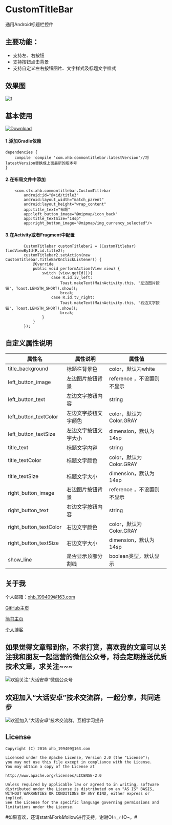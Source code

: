 # CustomTitleBar
通用Android标题栏控件


## 主要功能：
- 支持左、右按钮
- 支持按钮点击背景
- 支持自定义左右按钮图片、文字样式及标题文字样式


## 效果图

![1](https://github.com/xiaohaibin/CustomTitileBar/blob/master/screenshot/gif.gif)

## 基本使用

 [ ![Download](https://api.bintray.com/packages/jxnk25/maven/CommonTitleBar/images/download.svg) ](https://bintray.com/jxnk25/maven/CommonTitleBar/_latestVersion)

#### 1.添加Gradle依赖

```
dependencies {
    compile 'compile 'com.xhb:commontitlebar:latestVersion'//将latestVersion替换成上面最新的版本号
}
```

#### 2.在布局文件中添加

```
    <com.stx.xhb.commontitlebar.CustomTitlebar
        android:id="@+id/title3"
        android:layout_width="match_parent"
        android:layout_height="wrap_content"
        app:title_text="标题"
        app:left_button_image="@mipmap/icon_back"
        app:title_textSize="14sp"
        app:right_button_image="@mipmap/img_currency_selected"/>
```


#### 3.在Activity或者Fragment中配置

```
        CustomTitlebar customTitlebar2 = (CustomTitlebar) findViewById(R.id.title2);
        customTitlebar2.setAction(new CustomTitlebar.TitleBarOnClickListener() {
            @Override
            public void performAction(View view) {
                switch (view.getId()){
                    case R.id.iv_left:
                        Toast.makeText(MainActivity.this, "左边图片按钮", Toast.LENGTH_SHORT).show();
                        break;
                    case R.id.tv_right:
                        Toast.makeText(MainActivity.this, "右边文字按钮", Toast.LENGTH_SHORT).show();
                        break;
                }
            }
        });

```


## 自定义属性说明

| 属性名 | 属性说明 | 属性值 | 
| ------------ | ------------- | ------------ |
| title_background| 标题栏背景色 | color，默认为white |
| left_button_image| 左边图片按钮背景 | reference ，不设置则不显示|
| left_button_text| 左边文字按钮内容 |string |
| left_button_textColor| 左边文字按钮文字颜色 | color，默认为Color.GRAY |
| left_button_textSize| 左边文字按钮文字大小 | dimension，默认为14sp |
| title_text| 标题文字内容 | string |
| title_textColor| 标题文字颜色 |color，默认为Color.GRAY |
| title_textSize| 标题文字大小| dimension，默认为14sp |
| right_button_image| 右边图片按钮背景 |reference  ，不设置则不显示|
| right_button_text| 右边文字按钮内容 | string |
| right_button_textColor| 右边文字颜色 | color，默认为Color.GRAY |
| right_button_textSize| 右边文字大小 | dimension，默认为14sp |
| show_line| 是否显示顶部分割线 | boolean类型，默认显示 |

## 关于我
个人邮箱：xhb_199409@163.com

[GitHub主页](https://github.com/xiaohaibin)

[简书主页](http://www.jianshu.com/users/42aed90cf5af/latest_articles)

[个人博客](http://blog.csdn.net/jxnk25)


## 如果觉得文章帮到你，不求打赏，喜欢我的文章可以关注我和朋友一起运营的微信公众号，将会定期推送优质技术文章，求关注~~~

![欢迎关注“大话安卓”微信公众号](http://upload-images.jianshu.io/upload_images/1956769-2f49dcb0dc5195b6.png?imageMogr2/auto-orient/strip%7CimageView2/2/w/1240)

## 欢迎加入“大话安卓”技术交流群，一起分享，共同进步
![欢迎加入“大话安卓”技术交流群，互相学习提升](http://upload-images.jianshu.io/upload_images/1956769-326c166b86ed8e94.JPG?imageMogr2/auto-orient/strip%7CimageView2/2/w/1240)

License
--
    Copyright (C) 2016 xhb_199409@163.com

    Licensed under the Apache License, Version 2.0 (the "License");
    you may not use this file except in compliance with the License.
    You may obtain a copy of the License at

    http://www.apache.org/licenses/LICENSE-2.0

    Unless required by applicable law or agreed to in writing, software
    distributed under the License is distributed on an "AS IS" BASIS,
    WITHOUT WARRANTIES OR CONDITIONS OF ANY KIND, either express or implied.
    See the License for the specific language governing permissions and
    limitations under the License.
    
#如果喜欢，还请statr&Fork&follow进行支持，谢谢O(∩_∩)O~。#

